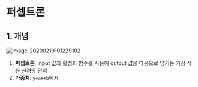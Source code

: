 # 퍼셉트론

## 1. 개념

![image-20200219101229102](C:\Users\admin\AppData\Roaming\Typora\typora-user-images\image-20200219101229102.png)

1. **퍼셉트론**: input 값과 활성화 함수를 사용해 output 값을 다음으로 넘기는 가장 작은 신경망 단위
2. **가중치**: `y=ax+b`에서 